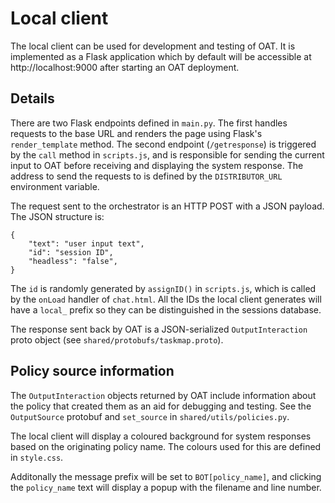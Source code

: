 # Local client

The local client can be used for development and testing of OAT. It is implemented as a Flask application which by default will be accessible at http://localhost:9000 after starting an OAT deployment.

## Details

There are two Flask endpoints defined in `main.py`. The first handles requests to the base URL and renders the page using Flask's `render_template` method. The second endpoint (`/getresponse`) is triggered by the `call` method in `scripts.js`, and is responsible for sending the current input to OAT before receiving and displaying the system response. The address to send the requests to is defined by the `DISTRIBUTOR_URL` environment variable.

The request sent to the orchestrator is an HTTP POST with a JSON payload. The JSON structure is:
```
{
    "text": "user input text",
    "id": "session ID",
    "headless": "false",
}
```

The `id` is randomly generated by `assignID()` in `scripts.js`, which is called by the `onLoad` handler of `chat.html`. All the IDs the local client generates will have a `local_` prefix so they can be distinguished in the sessions database.

The response sent back by OAT is a JSON-serialized `OutputInteraction` proto object (see `shared/protobufs/taskmap.proto`).

## Policy source information

The `OutputInteraction` objects returned by OAT include information about the policy that created them as an aid for debugging and testing. See the `OutputSource` protobuf and `set_source` in `shared/utils/policies.py`.

The local client will display a coloured background for system responses based on the originating policy name. The colours used for this are defined in `style.css`. 

Additonally the message prefix will be set to `BOT[policy_name]`, and clicking the `policy_name` text will display a popup with the filename and line number.
